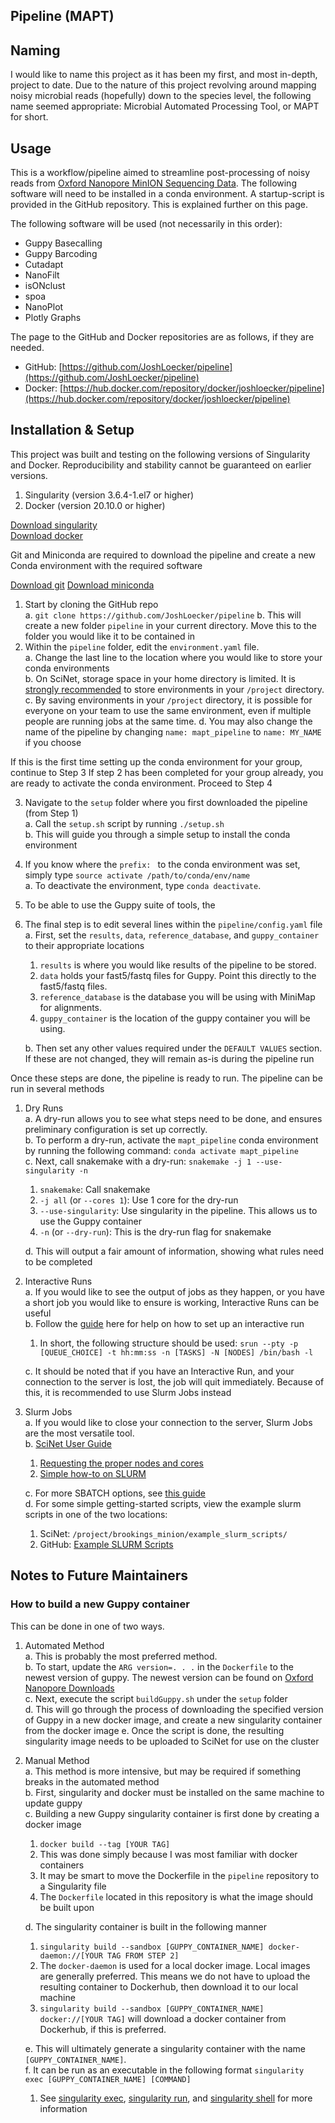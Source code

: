Pipeline (MAPT)
---------------

Naming
------
I would like to name this project as it has been my first, and most in-depth, project to date. 
Due to the nature of this project revolving around mapping noisy microbial reads (hopefully) down to the species level, 
the following name seemed appropriate: Microbial Automated Processing Tool, or MAPT for short.


Usage
-----

This is a workflow/pipeline aimed to streamline post-processing of noisy reads from [Oxford Nanopore MinION Sequencing Data](https://www.nanoporetech.com). The following software will need to be installed in a conda environment. A startup-script is provided in the GitHub repository. This is explained further on this page.

The following software will be used (not necessarily in this order):
- Guppy Basecalling
- Guppy Barcoding
- Cutadapt
- NanoFilt
- isONclust
- spoa
- NanoPlot
- Plotly Graphs

The page to the GitHub and Docker repositories are as follows, if they are needed.
- GitHub: [https://github.com/JoshLoecker/pipeline](https://github.com/JoshLoecker/pipeline)
- Docker: [https://hub.docker.com/repository/docker/joshloecker/pipeline](https://hub.docker.com/repository/docker/joshloecker/pipeline)

Installation & Setup
--------------------

This project was built and testing on the following versions of Singularity and Docker. Reproducibility and stability cannot be guaranteed on earlier versions.
1. Singularity (version 3.6.4-1.el7 or higher)
2. Docker (version 20.10.0 or higher)

[Download singularity](https://singularity.lbl.gov/)  
[Download docker](https://www.docker.com/products/docker-desktop)

Git and Miniconda are required to download the pipeline and create a new Conda environment with the required software

[Download git](https://git-scm.com/downloads)
[Download miniconda](https://docs.conda.io/en/latest/miniconda.html)

1. Start by cloning the GitHub repo  
    a. `git clone https://github.com/JoshLoecker/pipeline`
    b. This will create a new folder `pipeline` in your current directory. Move this to the folder you would like it to be contained in
2. Within the `pipeline` folder, edit the `environment.yaml` file.  
    a. Change the last line to the location where you would like to store your conda environments  
    b. On SciNet, storage space in your home directory is limited. It is [strongly recommended](https://scinet.usda.gov/guide/ceres/#quotas-on-home-and-project-directories) to store environments in your `/project` directory.  
    c. By saving environments in your `/project` directory, it is possible for everyone on your team to use the same environment, even if multiple people are running jobs at the same time.
    d. You may also change the name of the pipeline by changing `name: mapt_pipeline` to `name: MY_NAME` if you choose
   
If this is the first time setting up the conda environment for your group, continue to Step 3
If step 2 has been completed for your group already, you are ready to activate the conda environment. Proceed to Step 4

3. Navigate to the `setup` folder where you first downloaded the pipeline (from Step 1)  
    a. Call the `setup.sh` script by running `./setup.sh`  
    b. This will guide you through a simple setup to install the conda environment  
4. If you know where the `prefix: ` to the conda environment was set, simply type `source activate /path/to/conda/env/name`  
    a. To deactivate the environment, type `conda deactivate`.  
5. To be able to use the Guppy suite of tools, the 
5. The final step is to edit several lines within the `pipeline/config.yaml` file  
    a. First, set the `results`, `data`, `reference_database`, and `guppy_container` to their appropriate locations  
	1) `results` is where you would like results of the pipeline to be stored.  
	2) `data` holds your fast5/fastq files for Guppy. Point this directly to the fast5/fastq files.  
	3) `reference_database` is the database you will be using with MiniMap for alignments.  
	4) `guppy_container` is the location of the guppy container you will be using.  
	
	b. Then set any other values required under the `DEFAULT VALUES` section. If these are not changed, they will remain as-is during the pipeline run  

Once these steps are done, the pipeline is ready to run. The pipeline can be run in several methods
1. Dry Runs  
	a. A dry-run allows you to see what steps need to be done, and ensures preliminary configuration is set up correctly.  
    b. To perform a dry-run, activate the `mapt_pipeline` conda environment by running the following command: `conda activate mapt_pipeline`  
    c. Next, call snakemake with a dry-run: `snakemake -j 1 --use-singularity -n`  
    1) `snakemake`: Call snakemake  
	2) `-j all` (or `--cores 1`): Use 1 core for the dry-run  
	3) `--use-singularity`: Use singularity in the pipeline. This allows us to use the Guppy container  
	4) `-n` (or `--dry-run`): This is the dry-run flag for snakemake  
	
	d. This will output a fair amount of information, showing what rules need to be completed  
2. Interactive Runs  
    a. If you would like to see the output of jobs as they happen, or you have a short job you would like to ensure is working, Interactive Runs can be useful  
    b. Follow the [guide](https://scinet.usda.gov/guide/ceres/#interactive-mode) here for help on how to set up an interactive run  
    1) In short, the following structure should be used: `srun --pty -p [QUEUE_CHOICE] -t hh:mm:ss -n [TASKS] -N [NODES] /bin/bash -l`  
   
	c. It should be noted that if you have an Interactive Run, and your connection to the server is lost, the job will quit immediately. Because of this, it is recommended to use Slurm Jobs instead  
3. Slurm Jobs  
	a. If you would like to close your connection to the server, Slurm Jobs are the most versatile tool.  
    b. [SciNet User Guide](https://scinet.usda.gov/guide/ceres/)  
    1) [Requesting the proper nodes and cores](https://scinet.usda.gov/guide/ceres/#requesting-the-proper-number-of-nodes-and-cores)  
    2) [Simple how-to on SLURM](https://scinet.usda.gov/guide/ceres/#batch-mode)  
	
	c. For more SBATCH options, see [this guide](https://osirim.irit.fr/site/en/articles/sbatch-options)    
	d. For some simple getting-started scripts, view the example slurm scripts in one of the two locations:
    1) SciNet: `/project/brookings_minion/example_slurm_scripts/`
	2) GitHub: [Example SLURM Scripts](https://github.com/JoshLoecker/pipeline/tree/master/Example%20SLURM%20Scripts)


Notes to Future Maintainers
---------------------------
### How to build a new Guppy container
This can be done in one of two ways.
1. Automated Method  
    a. This is probably the most preferred method.  
    b. To start, update the `ARG version=. . .` in the `Dockerfile` to the newest version of guppy. The newest version can be found on [Oxford Nanopore Downloads](https://community.nanoporetech.com/downloads)  
    c. Next, execute the script `buildGuppy.sh` under the `setup` folder  
    d. This will go through the process of downloading the specified version of Guppy in a new docker image, and create a new singularity container from the docker image
    e. Once the script is done, the resulting singularity image needs to be uploaded to SciNet for use on the cluster
2. Manual Method  
	a. This method is more intensive, but may be required if something breaks in the automated method  
    b. First, singularity and docker must be installed on the same machine to update guppy  
    c. Building a new Guppy singularity container is first done by creating a docker image  
    1) `docker build --tag [YOUR TAG]`  
    2) This was done simply because I was most familiar with docker containers    
    3) It may be smart to move the Dockerfile in the `pipeline` repository to a Singularity file  
    4) The `Dockerfile` located in this repository is what the image should be built upon  
	
	d. The singularity container is built in the following manner  
	1) `singularity build --sandbox [GUPPY_CONTAINER_NAME] docker-daemon://[YOUR TAG FROM STEP 2]`  
	2) The `docker-daemon` is used for a local docker image. Local images are generally preferred. This means we do not have to upload the resulting container to Dockerhub, then download it to our local machine  
	3) `singularity build --sandbox [GUPPY_CONTAINER_NAME] docker://[YOUR TAG]` will download a docker container from Dockerhub, if this is preferred.  
	
	e. This will ultimately generate a singularity container with the name `[GUPPY_CONTAINER_NAME]`.  
	f. It can be run as an executable in the following format `singularity exec [GUPPY_CONTAINER_NAME] [COMMAND]`
    1) See [singularity exec](https://singularity.lbl.gov/docs-exec), [singularity run](https://singularity.lbl.gov/docs-run), and [singularity shell](https://singularity.lbl.gov/docs-shell) for more information
